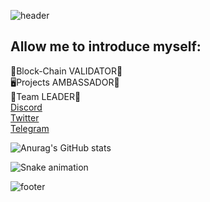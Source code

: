 ![header](https://capsule-render.vercel.app/api?type=waving&color=gradient&custom&text=Hello%World!&animation=scaleIn)

<h2>Allow me to introduce myself:</h2>

🧰Block-Chain VALIDATOR🦉<br>
🖥️Projects AMBASSADOR🐛<br>
🍻Team LEADER🐗<br>
[Discord](https://discord.com/channels/%F0%9F%85%B0%F0%9F%85%BB%F0%9F%85%B4%F0%9F%86%87%E2%92%BE%E2%93%89#8496)<br>
[Twitter](https://twitter.com/AlexITPROF1)<br>
[Telegram](https://t.me/alex_it_prof)<br>


![Anurag's GitHub stats](https://github-readme-stats.vercel.app/api?username=AlexITProf&show_icons=true&theme=radical)

![Snake animation]( https://github.com/eagrundy/eagrundy/blob/output/github-contribution-grid-snake.svg )

![footer](https://capsule-render.vercel.app/api?type=waving&section=footer&color=gradient&custom&text=Welcome!&animation=scaleIn)


